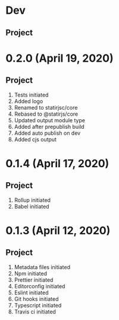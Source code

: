 # Dev

## Project

# 0.2.0 (April 19, 2020)

## Project

1. Tests initiated
2. Added logo
3. Renamed to statirjsc/core
4. Rebased to @statirjs/core
5. Updated output module type
6. Added after prepublish build
7. Added auto publish on dev
8. Added cjs output

# 0.1.4 (April 17, 2020)

## Project

1. Rollup initiated
2. Babel initiated

# 0.1.3 (April 12, 2020)

## Project

1. Metadata files initiated
2. Npm initiated
3. Prettier initiated
4. Editorconfig initiated
5. Eslint initiated
6. Git hooks initiated
7. Typescript initiated
8. Travis ci initiated
